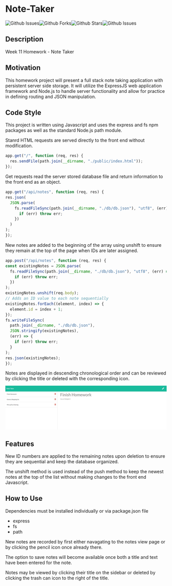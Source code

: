 # Note-Taker
![Github Issues](https://img.shields.io/github/issues/ravalash/Note-Taker)![Github Forks](https://img.shields.io/github/forks/ravalash/Note-Taker)![Github Stars](https://img.shields.io/github/stars/ravalash/Note-Taker)![Github Issues](https://img.shields.io/github/license/ravalash/Note-Taker)

## Description
Week 11 Homework - Note Taker

## Motivation
This homework project will present a full stack note taking application with persistent server side storage. It will utilize the ExpressJS web application framework and Node.js to handle server functionality and allow for practice in defining routing and JSON manipulation.

## Code Style
This project is written using Javascript and uses the express and fs npm packages as well as the standard Node.js path module.

Stanrd HTML requests are served directly to the front end without modification.

```javascript
app.get("/", function (req, res) {
  res.sendFile(path.join(__dirname, "./public/index.html"));
});
  ```

Get requests read the server stored database file and return information to the front end as an object.

  ```javascript
app.get("/api/notes", function (req, res) {
  res.json(
    JSON.parse(
      fs.readFileSync(path.join(__dirname, "./db/db.json"), "utf8", (err) => {
        if (err) throw err;
      })
    )
  );
});
  ```

New notes are added to the beginning of the array using unshift to ensure they remain at the top of the page when IDs are later assigned.

  ```javascript
app.post("/api/notes", function (req, res) {
  const existingNotes = JSON.parse(
    fs.readFileSync(path.join(__dirname, "./db/db.json"), "utf8", (err) => {
      if (err) throw err;
    })
  );
  existingNotes.unshift(req.body);
  // Adds an ID value to each note sequentially
  existingNotes.forEach((element, index) => {
    element.id = index + 1;
  });
  fs.writeFileSync(
    path.join(__dirname, "./db/db.json"),
    JSON.stringify(existingNotes),
    (err) => {
      if (err) throw err;
    }
  );
  res.json(existingNotes);
});
  ```

Notes are displayed in descending chronological order and can be reviewed by clicking the title or deleted with the corresponding icon.

![Notes View Screenshot](/public/screenshots/notelist.JPG "Notes List")


## Features
New ID numbers are applied to the remaining notes upon deletion to ensure they are sequential and keep the database organized.

The unshift method is used instead of the push method to keep the newest notes at the top of the list without making changes to the front end Javascript.


## How to Use
Dependencies must be installed individually or via package.json file
* express
* fs
* path

New notes are recorded by first either navagating to the notes view page or by clicking the pencil icon once already there.

The option to save notes will become available once both a title and text have been entered for the note.

Notes may be viewed by clicking their title on the sidebar or deleted by clicking the trash can icon to the right of the title.
